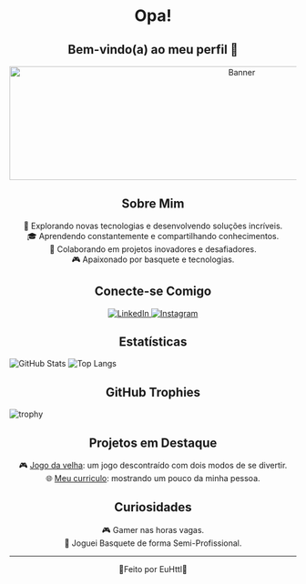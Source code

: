 # <div align="center">Opa!</div> 
## <div align="center">Bem-vindo(a) ao meu perfil 🚀</div>

<div align="center">
<img src="https://images.pexels.com/photos/270348/pexels-photo-270348.jpeg" alt="Banner" width="800" height="200">
</div>

## <div align="center">Sobre Mim</div>

<div align="center">
  🚀 Explorando novas tecnologias e desenvolvendo soluções incríveis.<br>
  🎓 Aprendendo constantemente e compartilhando conhecimentos.<br>
  💼 Colaborando em projetos inovadores e desafiadores.<br>
  🎮 Apaixonado por basquete e tecnologias.<br>
</div>

## <div align="center">Conecte-se Comigo</div>

<div align="center">
  <a href="https://www.linkedin.com/in/hyttalo-costa-1991841b2/">
    <img src="https://img.shields.io/badge/LinkedIn-000?style=for-the-badge&logo=linkedin&logoColor=0E76A8" alt="LinkedIn">
  </a>
  <a href="https://www.instagram.com/eu.httl/">
    <img src="https://img.shields.io/badge/Instagram-000?style=for-the-badge&logo=instagram&logoColor=E4405F" alt="Instagram">
  </a>
</div>

## <div align="center">Estatísticas</div> 

  ![GitHub Stats](https://github-readme-stats.vercel.app/api?username=EuHttl&show_icons=true&theme=tokyonight)
  ![Top Langs](https://github-readme-stats.vercel.app/api/top-langs/?username=EuHttl&layout=compact&theme=tokyonight)

## <div align="center">GitHub Trophies</div>

![trophy](https://github-profile-trophy.vercel.app/?username=EuHttl&theme=tokyonight)

## <div align="center">Projetos em Destaque</div>

<div align="center">
  🎮 <a href="https://github.com/EuHttl/jogodavelha">Jogo da velha</a>: um jogo descontraído com dois modos de se divertir.<br>
  🌐 <a href="https://github.com/EuHttl/Curriculo-Responsivo">Meu curriculo</a>: mostrando um pouco da minha pessoa.<br>
</div>

## <div align="center">Curiosidades</div>

<div align="center">
  🎮 Gamer nas horas vagas.<br>
  🏀 Joguei Basquete de forma Semi-Profissional.<br>
</div>

<hr>

<div align="center">
  🤘Feito por EuHttl🤘
</div>
